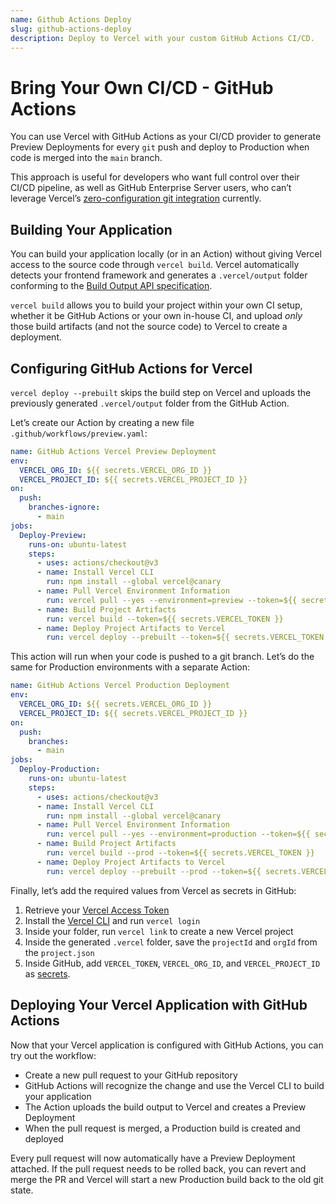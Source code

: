 ```yaml
---
name: Github Actions Deploy
slug: github-actions-deploy
description: Deploy to Vercel with your custom GitHub Actions CI/CD.
---
```


# Bring Your Own CI/CD - GitHub Actions

You can use Vercel with GitHub Actions as your CI/CD provider to generate Preview Deployments for every `git` push and deploy to Production when code is merged into the `main` branch.

This approach is useful for developers who want full control over their CI/CD pipeline, as well as GitHub Enterprise Server users, who can’t leverage Vercel’s [zero-configuration git integration](https://vercel.com/docs/concepts/git/vercel-for-github) currently.

## Building Your Application

You can build your application locally (or in an Action) without giving Vercel access to the source code through `vercel build`. Vercel automatically detects your frontend framework and generates a `.vercel/output` folder conforming to the [Build Output API specification](https://vercel.com/blog/build-output-api).

`vercel build` allows you to build your project within your own CI setup, whether it be GitHub Actions or your own in-house CI, and upload _only_ those build artifacts (and not the source code) to Vercel to create a deployment.

## Configuring GitHub Actions for Vercel

`vercel deploy --prebuilt` skips the build step on Vercel and uploads the previously generated `.vercel/output` folder from the GitHub Action.

Let’s create our Action by creating a new file `.github/workflows/preview.yaml`:

```yaml
name: GitHub Actions Vercel Preview Deployment
env:
  VERCEL_ORG_ID: ${{ secrets.VERCEL_ORG_ID }}
  VERCEL_PROJECT_ID: ${{ secrets.VERCEL_PROJECT_ID }}
on:
  push:
    branches-ignore:
      - main
jobs:
  Deploy-Preview:
    runs-on: ubuntu-latest
    steps:
      - uses: actions/checkout@v3
      - name: Install Vercel CLI
        run: npm install --global vercel@canary
      - name: Pull Vercel Environment Information
        run: vercel pull --yes --environment=preview --token=${{ secrets.VERCEL_TOKEN }}
      - name: Build Project Artifacts
        run: vercel build --token=${{ secrets.VERCEL_TOKEN }}
      - name: Deploy Project Artifacts to Vercel
        run: vercel deploy --prebuilt --token=${{ secrets.VERCEL_TOKEN }}
```

This action will run when your code is pushed to a git branch. Let’s do the same for Production environments with a separate Action:

```yaml
name: GitHub Actions Vercel Production Deployment
env:
  VERCEL_ORG_ID: ${{ secrets.VERCEL_ORG_ID }}
  VERCEL_PROJECT_ID: ${{ secrets.VERCEL_PROJECT_ID }}
on:
  push:
    branches:
      - main
jobs:
  Deploy-Production:
    runs-on: ubuntu-latest
    steps:
      - uses: actions/checkout@v3
      - name: Install Vercel CLI
        run: npm install --global vercel@canary
      - name: Pull Vercel Environment Information
        run: vercel pull --yes --environment=production --token=${{ secrets.VERCEL_TOKEN }}
      - name: Build Project Artifacts
        run: vercel build --prod --token=${{ secrets.VERCEL_TOKEN }}
      - name: Deploy Project Artifacts to Vercel
        run: vercel deploy --prebuilt --prod --token=${{ secrets.VERCEL_TOKEN }}
```

Finally, let’s add the required values from Vercel as secrets in GitHub:

1. Retrieve your [Vercel Access Token](https://vercel.com/support/articles/how-do-i-use-a-vercel-api-access-token)
2. Install the [Vercel CLI](https://vercel.com/cli) and run `vercel login`
3. Inside your folder, run `vercel link` to create a new Vercel project
4. Inside the generated `.vercel` folder, save the `projectId` and `orgId` from the `project.json`
5. Inside GitHub, add `VERCEL_TOKEN`, `VERCEL_ORG_ID`, and `VERCEL_PROJECT_ID` as [secrets](https://docs.github.com/en/actions/security-guides/encrypted-secrets).

## Deploying Your Vercel Application with GitHub Actions

Now that your Vercel application is configured with GitHub Actions, you can try out the workflow:

- Create a new pull request to your GitHub repository
- GitHub Actions will recognize the change and use the Vercel CLI to build your application
- The Action uploads the build output to Vercel and creates a Preview Deployment
- When the pull request is merged, a Production build is created and deployed

Every pull request will now automatically have a Preview Deployment attached. If the pull request needs to be rolled back, you can revert and merge the PR and Vercel will start a new Production build back to the old git state.